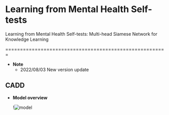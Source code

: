 # Learning from Mental Health Self-tests
Learning from Mental Health Self-tests: Multi-head Siamese Network for Knowledge Learning

=======================================================

* __Note__
  * 2022/08/03 New version update



## CADD
* __Model overview__

  !![model](https://user-images.githubusercontent.com/42997174/182630320-dd56d6bf-9177-40cc-a162-addb1010acf3.png)


